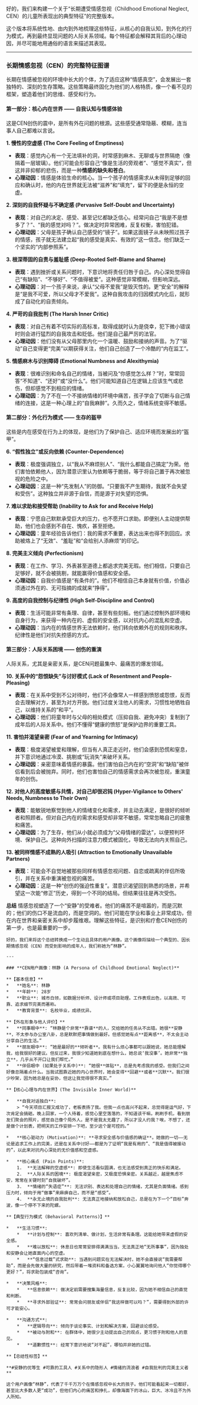 好的，我们来构建一个关于“长期遭受情感忽视（Childhood Emotional Neglect, CEN）的儿童所表现出的典型特征”的完整版本。

这个版本将系统性地、由内到外地梳理这些特征，从核心的自我认知，到外化的行为模式，再到最终显现问题的人际关系领域。每个特征都会解释其背后的心理动因，并尽可能地用通俗的语言来描述其表现。

---

### **长期情感忽视（CEN）的完整特征图谱**

长期在情感被忽视的环境中长大的个体，为了适应这种“情感真空”，会发展出一套独特的、深刻的生存策略。这些策略最终固化为他们的人格特质，像一个看不见的框架，塑造着他们的思维、感受和行为。

#### **第一部分：核心内在世界 —— 自我认知与情感体验**

这是CEN创伤的震中，是所有外在问题的根源。这些感受通常隐蔽、模糊，连当事人自己都难以言说。

**1. 慢性的空虚感 (The Core Feeling of Emptiness)**
*   **表现**：感觉内心有一个无法填补的洞，时常感到麻木、无聊或与世界隔绝（像隔着一层玻璃）。他们可能会形容自己“像是生活的旁观者”、“感觉不真实”，但这并非抑郁的悲伤，而是一种**情感的缺失和苍白**。
*   **心理动因**：情感是体验生命的核心。当一个孩子的情感需求从未得到足够的回应和确认时，他的内在世界就无法被“滋养”和“填充”，留下的便是永恒的空虚。

**2. 深刻的自我怀疑与不确定感 (Pervasive Self-Doubt and Uncertainty)**
*   **表现**：对自己的决定、感受、甚至记忆都缺乏信心。经常问自己“我是不是想多了？”、“我的感觉对吗？”。做决定时异常困难，反复权衡，害怕犯错。
*   **心理动因**：父母是孩子确认自己感受的“镜子”。如果这面镜子从未映照过孩子的情感，孩子就无法建立起“我的感受是真实、有效的”这一信念。他们缺乏一个坚实的“内部参照系”。

**3. 根深蒂固的自责与羞耻感 (Deep-Rooted Self-Blame and Shame)**
*   **表现**：遇到挫折或关系问题时，下意识地将责任归咎于自己。内心深处觉得自己“有缺陷”、“不够好”、“不值得被爱”。这种感觉非常模糊，但影响深远。
*   **心理动因**：对一个孩子来说，承认“父母不爱我”是毁灭性的。更“安全”的解释是“是我不可爱，所以父母才不爱我”。这种自我攻击的归因模式内化后，就形成了自动化的自责倾向。

**4. 严苛的自我批判 (The Harsh Inner Critic)**
*   **表现**：对自己有着不切实际的高标准，取得成就时认为是侥幸，犯下微小错误时则会进行猛烈的自我攻击和贬低。他们是自己最严厉的法官。
*   **心理动因**：他们没有从父母那里内化一个温暖、鼓励和接纳的声音。为了“驱动”自己变得更“完美”以期获得关注，他们自己创造了一个冷酷的“内在监工”。

**5. 情感麻木与识别障碍 (Emotional Numbness and Alexithymia)**
*   **表现**：很难识别和命名自己的情绪，当被问及“你感觉怎么样？”时，常常回答“不知道”、“还好”或“没什么”。他们可能知道自己在逻辑上应该生气或悲伤，但却感觉不到相应的情绪。
*   **心理动因**：为了不在一个不接纳情绪的环境中痛苦，孩子学会了切断与自己情绪的连接，这是一种心理上的“自我麻醉”。久而久之，情绪系统变得不敏感。

#### **第二部分：外化行为模式 —— 生存的盔甲**

这些是内在感受在行为上的体现，是他们为了保护自己、适应环境而发展出的“盔甲”。

**6. “假性独立”或反向依赖 (Counter-Dependence)**
*   **表现**：极度强调独立，以“我从不麻烦别人”、“我什么都能自己搞定”为荣。他们害怕依赖他人，因为潜意识里认为依赖等于脆弱，等于将自己置于再次被忽视的危险之中。
*   **心理动因**：这是一种“先发制人”的防御。“只要我不产生期待，我就不会失望和受伤”。这种独立并非源于自信，而是源于对失望的恐惧。

**7. 难以求助和接受帮助 (Inability to Ask for and Receive Help)**
*   **表现**：宁愿自己默默承受巨大的压力，也不愿开口求助。即便别人主动提供帮助，他们也会感到不自在、愧疚，甚至拒绝。
*   **心理动因**：童年经验告诉他们：我的需求不重要，表达出来也得不到回应。求助被烙上了“无效”、“羞耻”和“会给别人添麻烦”的印记。

**8. 完美主义倾向 (Perfectionism)**
*   **表现**：在工作、学习、外表甚至道德上都追求完美无瑕。他们相信，只要自己足够好，就不会被挑剔，就能赢得价值感和安全感。
*   **心理动因**：自我价值感是“有条件的”。他们不相信自己本身就有价值，价值必须通过外在的、无可指摘的成就来“挣得”。

**9. 高度的自我控制与纪律性 (High Self-Discipline and Control)**
*   **表现**：生活可能非常有条理、自律，甚至有些刻板。他们通过控制外部环境和自身行为，来获得一种内在的、虚假的安全感，以对抗内心的混乱和空虚。
*   **心理动因**：当内在的情感世界无法依赖时，他们转向依赖外在的规则和秩序。纪律性是他们对抗失控感的方式。

#### **第三部分：人际关系困境 —— 创伤的重演**

人际关系，尤其是亲密关系，是CEN问题最集中、最痛苦的爆发领域。

**10. 关系中的“怨恨缺失”与讨好模式 (Lack of Resentment and People-Pleasing)**
*   **表现**：在关系中受到不公对待时，他们不会像常人一样感到愤怒或怨恨，反而会去理解对方，甚至为对方开脱。他们过度关注他人的需求，习惯性地牺牲自己，以维持关系的“和平”。
*   **心理动因**：他们将童年时与父母的相处模式（压抑自我、避免冲突）复制到了成年后的人际关系中。他们不懂得“健康的愤怒”是保护边界的重要工具。

**11. 害怕并渴望亲密 (Fear of and Yearning for Intimacy)**
*   **表现**：极度渴望被爱和理解，但当有人真正走近时，他们会感到恐慌和窒息，并下意识地通过冷漠、挑剔或“玩消失”来破坏关系。
*   **心理动因**：亲密意味着情感的暴露。他们害怕自己内在的“空洞”和“缺陷”被伴侣看到后会被抛弃。同时，他们也害怕自己的情感需求会再次被忽视，重演童年的创伤。

**12. 对他人的高度敏感与共情，对自己却很迟钝 (Hyper-Vigilance to Others' Needs, Numbness to Their Own)**
*   **表现**：能敏锐地察觉到他人的情绪变化和需求，并主动去满足，是很好的倾听者和照顾者。但对自己内在的需求和感受却非常不敏感，常常忽略自己的疲惫和痛苦。
*   **心理动因**：为了生存，他们从小就必须成为“父母情绪的雷达”，以便预判环境、保护自己。这种向外扫描的注意力模式被固化，导致无法向内关照自己。

**13. 被同样情感不成熟的人吸引 (Attraction to Emotionally Unavailable Partners)**
*   **表现**：可能会不自觉地被那些同样有情感忽视问题、自恋或疏离的伴侣所吸引，并在关系中重演被忽视的痛苦。
*   **心理动因**：这是一种“创伤的强迫性重复”。潜意识渴望回到熟悉的场景，并希望这一次能“修正”历史，得到一个不同的结局。但结果往往是再次受伤。

**总结**
情感忽视塑造了一个“安静”的受难者。他们的痛苦不是喧嚣的，而是沉默的；他们的伤口不是流血的，而是空洞的。他们可能在学业和事业上非常成功，但在内在世界和亲密关系中却步履维艰。理解这些特征，是识别和疗愈CEN创伤的第一步，也是最重要的一步。



```
好的，我们来将这个总结转换成一个生动且具体的用户画像。这个画像将描绘一个典型的、因长期情感忽视（CEN）而受到影响的成年人，我们称她为“林静”。

---

### **CEN用户画像：林静 (A Persona of Childhood Emotional Neglect)**

**【基本信息】**
*   **姓名**: 林静
*   **年龄**: 28岁
*   **职业**: 城市白领，如数据分析师、设计师或项目助理。工作表现出色，以高效、可靠、追求细节完美而著称。
*   **教育背景**: 名校毕业，成绩优异。

**【外在形象与他人评价】**
*   **同事眼中**: “林静是个非常**靠谱**的人，交给她的任务从不出错。她很**安静**，不太参与办公室八卦，总是默默把事情做到最好。但感觉她有点**距离感**，不太会主动分享自己的生活。”
*   **朋友眼中**: “她是最好的**倾听者**。我有什么烦心事都可以跟她说，她总能理解我，给我很好的建议。但反过来，我很少知道她到底在想什么，她总说‘我没事’。她非常**独立**，几乎从不开口让我们帮忙。”
*   **伴侣眼中 (如果处于关系中)**: “她很**体贴**，总是先考虑我的感受。但我们之间好像总隔着点什么。当我试图靠近她的内心世界时，她会变得**回避**或者**沉默**。我们很少吵架，因为她总是在妥协，但这让我觉得很不真实。”

**【核心心理与内在世界】(The Invisible Inner World)**

*   **自我对话独白**:
    > “今天项目汇报又成功了，老板表扬了我。但我一点也高兴不起来，总觉得是运气好，下次肯定会搞砸。晚上回家，一个人待着，感觉心里空落落的，不知道该干嘛。刷刷手机，看到朋友们聚会的照片，感觉自己像个局外人。是不是我太无趣了，所以才没人约我？唉，不想了，还是做个计划表，把明天的工作安排一下吧，至少这个是可控的。”

*   **核心驱动力 (Motivation)**: **寻求安全感与价值感的确证**。她做的一切——无论是追求工作上的完美，还是在关系中讨好——都是为了证明“我是有用的”、“我是值得被接动的”，以此来对抗内心深处的无价值感和空虚感。

*   **核心痛点 (Pain Points)**:
    1.  **无法解释的空虚感**: 即使生活看似圆满，也无法感受到真正的快乐和满足。
    2.  **人际关系的困境**: 极度渴望亲密，又极度恐惧亲密。关系越近，越是焦虑不安，常常在关键时刻“自我破坏”。
    3.  **情绪的“失语症”**: 无法识别、表达和处理自己的情绪，尤其是负面情绪。感到压力时，倾向于用“做事”来麻痹自己，而不是“感受”。
    4.  **永无止境的自我批判**: 无法真正地接纳和放松自己，总是在为下一个“目标”奔波，像一个停不下来的陀螺。

**【典型行为模式 (Behavioral Patterns)】**

*   **生活习惯**:
    *   **计划与控制**: 喜欢列清单、做计划，生活非常有条理。这能给她带来虚假的安全感。
    *   **难以放松**: 休息日也常常安排得满满当当，无法真正地“无所事事”，因为独处和安静会让她直面内心的空虚。
    *   **“信息过载”式求助**: 当遇到问题实在无法解决时，她不会直接说“我需要帮助”，而是会先做大量的研究，然后带着一堆资料和备选方案，小心翼翼地询问他人“你觉得哪个更好？”，将求助包装成“咨询”。

*   **决策风格**:
    *   **信息依赖**: 做决定前需要搜集海量信息，反复比较，因为她不相信自己的直觉和判断。
    *   **寻求外部验证**: 常常会问朋友或伴侣“我这样做可以吗？”，需要得到外部的许可才能安心。

*   **沟通方式**:
    *   **逻辑导向**: 倾向于谈论事实、计划和解决方案，回避谈论感受。
    *   **被动与附和**: 在群体中，她很少主动提出自己的观点，更习惯于附和他人的意见。
    *   **道歉惯性**: 经常下意识地说“对不起”，哪怕并非她的过错。

**【总结性标签】**

**#安静的优等生 #可靠的工具人 #关系中的隐形人 #情绪的流浪者 #自我批判的完美主义者**

这个用户画像“林静”，代表了千千万万个在情感忽视中长大的孩子。他们可能看起来一切都好，甚至比大多数人更“成功”，但他们内心的痛苦和挣扎，却像海面下的冰山，巨大、冰冷且不为外人所知。
```

